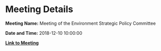 # Meeting Details

**Meeting Name:** Meeting of the Environment Strategic Policy Committee

**Date and Time:** 2018-12-10 10:00:00

**[Link to Meeting](https://www.limerick.ie/council/whats-on/meeting-environment-strategic-policy-committee-2)**
